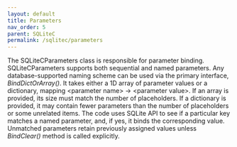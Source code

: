 ```yaml
---
layout: default
title: Parameters
nav_order: 5
parent: SQLiteC
permalink: /sqlitec/parameters
---
```


The SQLiteCParameters class is responsible for parameter binding. SQLiteCParameters supports both sequential and named parameters. Any database-supported naming scheme can be used via the primary interface, *BindDictOrArray()*. It takes either a 1D array of parameter values or a dictionary, mapping \<parameter name\>&nbsp;&rarr;&nbsp;\<parameter value\>. If an array is provided, its size must match the number of placeholders. If a dictionary is provided, it may contain fewer parameters than the number of placeholders or some unrelated items. The code uses SQLite API to see if a particular key matches a named parameter, and, if yes, it binds the corresponding value. Unmatched parameters retain previously assigned values unless *BindClear()* method is called explicitly.

